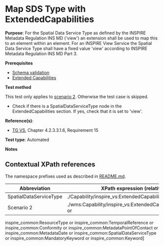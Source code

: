 # Map SDS Type with ExtendedCapabilities

**Purpose**: For the Spatial Data Service Type as defined by the INSPIRE Metadata Regulation INS MD ('view') an extension shall 
be used to map this to an element within an element. For an INSPIRE View Service the Spatial Data Service Type shall have a fixed value 'view' according to INSPIRE Metadata Regulation INS MD Part 3.

**Prerequisites**

* [Schema validation](./schema-validation)
* [Extended Capabilities](./extended-capabilities)

**Test method**

This test only applies to [scenario 2](#scenario-2). Otherwise the test case is skipped.

* Check if there is a SpatialDataServiceType node in the ExtendedCapabilities section. If yes, check that it is set to 'view'.

**Reference(s)**: 
* [TG VS](./README#ref_TG_VS), Chapter 4.2.3.3.1.6, Requirement 15

**Test type**: Automated

**Notes**

## Contextual XPath references

The namespace prefixes used as described in [README.md](./README#namespaces).

Abbreviation                                               |  XPath expression (relative to wms:WMS_Capabilities)
---------------------------------------------------------- | -------------------------------------------------------------------------
SpatialDataServiceType <a name="SpatialDataServiceType"></a>   | ./Capability/inspire_vs:ExtendedCapabilities/inspire_common:SpatialDataServiceType
Scenario 2 <a name="scenario-2"></a> | ./wms:Capability/inspire_vs:ExtendedCapabilities[inspire_common:ResourceLocator or 
inspire_common:ResourceType or inspire_common:TemporalReference or inspire_common:Conformity or inspire_common:MetadataPointOfContact or 
inspire_common:MetadataDate or inspire_common:SpatialDataServiceType or inspire_common:MandatoryKeyword or inspire_common:Keyword]
